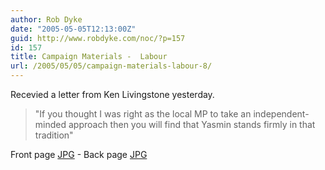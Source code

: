```yaml
---
author: Rob Dyke
date: "2005-05-05T12:13:00Z"
guid: http://www.robdyke.com/noc/?p=157
id: 157
title: Campaign Materials -  Labour
url: /2005/05/05/campaign-materials-labour-8/
---
```

Recevied a letter from Ken Livingstone yesterday.

> "If you thought I was right as the local MP to take an independent-minded approach then you will find that Yasmin stands firmly in that tradition"

Front page [JPG](http://www.comwifinet.com/becampaign/kenletter1.jpg) - Back page [JPG](http://www.comwifinet.com/becampaign/kenletter2.jpg)